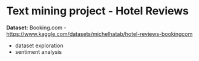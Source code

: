 # Text mining project - Hotel Reviews

**Dataset:** Booking.com - https://www.kaggle.com/datasets/michelhatab/hotel-reviews-bookingcom

- dataset exploration
- sentiment analysis

